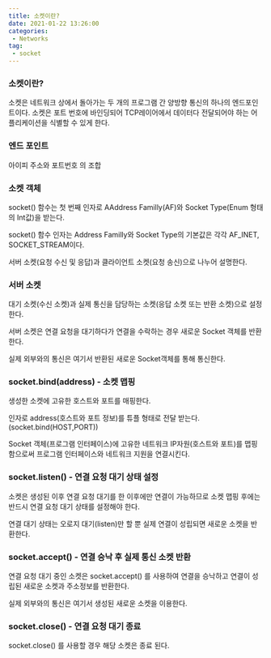 ```yaml
---
title: 소켓이란?
date: 2021-01-22 13:26:00
categories:
 - Networks
tag:
 - socket
---
```


### 

### 소켓이란?

소켓은 네트워크 상에서 돌아가는 두 개의 프로그램 간 양방향 통신의 하나의 엔드포인트이다. 소켓은 포트 번호에 바인딩되어 TCP레이어에서 데이터다 전달되어야 하는 어플리케이션을 식별할 수 있게 한다.



### 엔드 포인트

아이피 주소와 포트번호 의 조합



### 소켓 객체

socket() 함수는 첫 번째 인자로 AAddress Familly(AF)와 Socket Type(Enum 형태의 Int값)을 받는다.

socket() 함수 인자는 Address Familly와 Socket Type의 기본값은 각각 AF_INET, SOCKET_STREAM이다.

서버 소켓(요청 수신 및 응답)과 클라이언트 소켓(요청 송신)으로 나누어 설명한다.



### 서버 소켓

대기 소켓(수신 소켓)과 실제 통신을 담당하는 소켓(응답 소켓 또는 반환 소켓)으로 설정한다.

서버 소켓은 연결 요청을 대기하다가 연결을 수락하는 경우 새로운 Socket 객체를 반환한다.

실제 외부와의 통신은 여기서 반환된 새로운 Socket객체를 통해 통신한다.



### socket.bind(address) - 소켓 맵핑

생성한 소켓에 고유한 호스트와 포트를 매핑한다.

인자로 address(호스트와 포트 정보)를 튜플 형태로 전달 받는다. (socket.bind(HOST,PORT))

Socket 객체(프로그램 인터페이스)에 고유한 네트워크 IP자원(호스트와 포트)를 맵핑함으로써 프로그램 인터페이스와 네트워크 지원을 연결시킨다.



### socket.listen() - 연결 요청 대기 상태 설정

소켓은 생성된 이후 연결 요청 대기를 한 이후에만 연결이 가능하므로 소켓 맵핑 후에는 반드시 연결 요청 대기 상태를 설정해야 한다.

연결 대기 상태는 오로지 대기(listen)만 할 뿐 실제 연결이 성립되면 새로운 소켓을 반환한다.



### socket.accept() - 연결 승낙 후 실제 통신 소켓 반환

연결 요청 대기 중인 소켓은 socket.accept() 를 사용하여 연결을 승낙하고 연결이 성립된 새로운 소켓과 주소정보를 반환한다.

실제 외부와의 통신은 여기서 생성된 새로운 소켓을 이용한다.



### socket.close() - 연결 요청 대기 종료

socket.close() 를 사용할 경우 해당 소켓은 종료 된다.